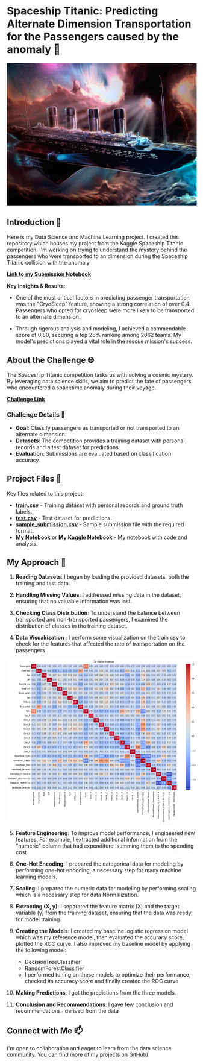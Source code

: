 # Spaceship Titanic: Predicting Alternate Dimension Transportation for the Passengers caused by the anomaly 🚀

![Project Image](https://github.com/AmirFARES/Kaggle-Spaceship-Titanic/blob/main/imgs/spaceship.jpg)

## Introduction 🌟
Here is my Data Science and Machine Learning project. I created this repository which houses my project from the Kaggle Spaceship Titanic competition. I'm working on trying to understand the mystery behind the passengers who were transported to an dimension during the Spaceship Titanic collision with the anomaly


[**Link to my Submission Notebook**](https://www.kaggle.com/code/amirfares/spaceship-titanic-weighted-ensemble)

**Key Insights & Results**:

- One of the most critical factors in predicting passenger transportation was the "CryoSleep" feature, showing a strong correlation of over 0.4. Passengers who opted for cryosleep were more likely to be transported to an alternate dimension.

- Through rigorous analysis and modeling, I achieved a commendable score of 0.80, securing a top 28% ranking among 2062 teams. My model's predictions played a vital role in the rescue mission's success.

## About the Challenge 🌐

The Spaceship Titanic competition tasks us with solving a cosmic mystery. By leveraging data science skills, we aim to predict the fate of passengers who encountered a spacetime anomaly during their voyage.

[**Challenge Link**](https://www.kaggle.com/competitions/spaceship-titanic)

### Challenge Details 📝

- **Goal**: Classify passengers as transported or not transported to an alternate dimension.
- **Datasets**: The competition provides a training dataset with personal records and a test dataset for predictions.
- **Evaluation**: Submissions are evaluated based on classification accuracy.

## Project Files 📂

Key files related to this project:

- [**train.csv**](./data/train.csv) - Training dataset with personal records and ground truth labels.
- [**test.csv**](./data/test.csv) - Test dataset for predictions.
- [**sample_submission.csv**](./data/sample_submission.csv) - Sample submission file with the required format.
- [**My Notebook**](./spaceship-titanic-weighted-ensemble.ipynb) or [**My Kaggle Notebook**](https://www.kaggle.com/code/amirfares/spaceship-titanic-weighted-ensemble) - My notebook with code and analysis.

## My Approach 🚀

1. **Reading Datasets**: I began by loading the provided datasets, both the training and test data.

2. **Handling Missing Values**: I addressed missing data in the dataset, ensuring that no valuable information was lost.

3. **Checking Class Distribution**: To understand the balance between transported and non-transported passengers, I examined the distribution of classes in the training dataset.

4. **Data Visuakization** : I perform some visualization on the train csv to check for the features that affected the rate of transportation on the passengers

<img src="https://github.com/AmirFARES/Kaggle-Spaceship-Titanic/blob/main/imgs/correlationHeatmap.png" alt="Line Chart" width="700" height="437">

5. **Feature Engineering**: To improve model performance, I engineered new features. For example, I extracted additional information from the "numeric" column that had expenditure, summing them to the spending cost 

6. **One-Hot Encoding**: I prepared the categorical data for modeling by performing one-hot encoding, a necessary step for many machine learning models.

7. **Scaling**: I prepared the numeric data for modeling by performing scaling which is a necessary step for data Normalization.

8. **Extracting (X, y)**: I separated the feature matrix (X) and the target variable (y) from the training dataset, ensuring that the data was ready for model training.

9. **Creating the Models**: I created my baseline logistic regression model which was my reference model, then evaluated the accuracy score, plotted the ROC curve. I also improved my baseline model by applying the following model:
     - DecisionTreeClassifier
     - RandomForestClassifier
     - I performed tuning on these models to optimize their performance, checked its accuracy score and finally created the ROC curve 

10. **Making Predictions**: I got the predictions from the three models.

11. **Conclusion and Recommendations**: I gave few conclusion and recommendations i derived from the data


## Connect with Me 📫

I'm open to collaboration and eager to learn from the data science community. You can find more of my projects on [GitHub](https://github.com/mikabenson/Space_ship-project)).


